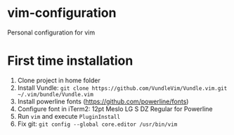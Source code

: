 # vim-configuration
Personal configuration for vim

# First time installation
1. Clone project in home folder
2. Install Vundle: `git clone https://github.com/VundleVim/Vundle.vim.git ~/.vim/bundle/Vundle.vim`
3. Install powerline fonts (https://github.com/powerline/fonts)
4. Configure font in iTerm2: 12pt Meslo LG S DZ Regular for Powerline
5. Run `vim` and execute `PluginInstall`
6. Fix git: `git config --global core.editor /usr/bin/vim`
